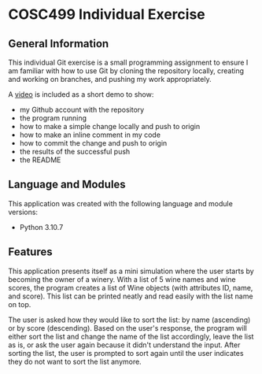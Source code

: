 # COSC499 Individual Exercise

## General Information

This individual Git exercise is a small programming assignment to ensure I am familiar with how to use Git by cloning the repository locally, creating and working on branches, and pushing my work appropriately.

A [video](https://1drv.ms/v/s!AlO7D5ntW4NmkcJJWHisKMukBTMiQw?e=alptPq) is included as a short demo to show:
* my Github account with the repository
* the program running
* how to make a simple change locally and push to origin
* how to make an inline comment in my code
* how to commit the change and push to origin
* the results of the successful push
* the README

## Language and Modules

This application was created with the following language and module versions:

- Python 3.10.7

## Features

This application presents itself as a mini simulation where the user starts by becoming the owner of a winery. With a list of 5 wine names and wine scores, the program creates a list of Wine objects (with attributes ID, name, and score). This list can be printed neatly and read easily with the list name on top.

The user is asked how they would like to sort the list: by name (ascending) or by score (descending). Based on the user's response, the program will either sort the list and change the name of the list accordingly, leave the list as is, or ask the user again because it didn't understand the input. After sorting the list, the user is prompted to sort again until the user indicates they do not want to sort the list anymore.